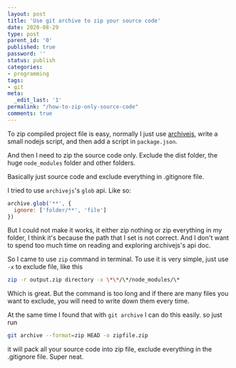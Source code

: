```yaml
---
layout: post
title: 'Use git archive to zip your source code'
date: 2020-08-29
type: post
parent_id: '0'
published: true
password: ''
status: publish
categories:
- programming
tags:
- git
meta:
  _edit_last: '1'
permalink: "/how-to-zip-only-source-code"
comments: true
---
```


To zip compiled project file is easy, normally I just use [archivejs](), write a small nodejs script, and then add a script in `package.json`.

And then I need to zip the source code only. Exclude the dist folder, the huge `node_modules` folder and other folders.

Basically just source code and exclude everything in .gitignore file.

I tried to use `archivejs`'s `glob` api. Like so:

```javascript
archive.glob('**', {
  ignore: ['folder/**', 'file']
})
```

But I could not make it works, it either zip nothing or zip everything in my folder, I think it's because the path that I set is not correct. And I don't want to 
spend too much time on reading and exploring archivejs's api doc.

So I came to use `zip` command in terminal. To use it is very simple, just use `-x` to exclude file, like this

```bash
zip -r output.zip directory -x \*\*/\*/node_modules/\*
```

Which is great. But the command is too long and if there are many files you want to exclude, you will need to write down them every time.

At the same time I found that with `git archive` I can do this easily. so just run 

```bash
git archive --format=zip HEAD -o zipfile.zip
```

it will pack all your source code into zip file, exclude everything in the .gitignore file. Super neat.